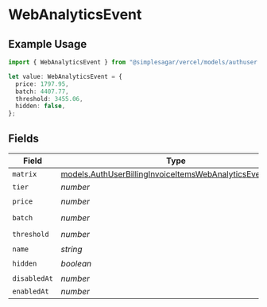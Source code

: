 # WebAnalyticsEvent

## Example Usage

```typescript
import { WebAnalyticsEvent } from "@simplesagar/vercel/models/authuser.js";

let value: WebAnalyticsEvent = {
  price: 1797.95,
  batch: 4407.77,
  threshold: 3455.06,
  hidden: false,
};
```

## Fields

| Field                                                                                                                        | Type                                                                                                                         | Required                                                                                                                     | Description                                                                                                                  |
| ---------------------------------------------------------------------------------------------------------------------------- | ---------------------------------------------------------------------------------------------------------------------------- | ---------------------------------------------------------------------------------------------------------------------------- | ---------------------------------------------------------------------------------------------------------------------------- |
| `matrix`                                                                                                                     | [models.AuthUserBillingInvoiceItemsWebAnalyticsEventMatrix](../models/authuserbillinginvoiceitemswebanalyticseventmatrix.md) | :heavy_minus_sign:                                                                                                           | N/A                                                                                                                          |
| `tier`                                                                                                                       | *number*                                                                                                                     | :heavy_minus_sign:                                                                                                           | N/A                                                                                                                          |
| `price`                                                                                                                      | *number*                                                                                                                     | :heavy_check_mark:                                                                                                           | N/A                                                                                                                          |
| `batch`                                                                                                                      | *number*                                                                                                                     | :heavy_check_mark:                                                                                                           | N/A                                                                                                                          |
| `threshold`                                                                                                                  | *number*                                                                                                                     | :heavy_check_mark:                                                                                                           | N/A                                                                                                                          |
| `name`                                                                                                                       | *string*                                                                                                                     | :heavy_minus_sign:                                                                                                           | N/A                                                                                                                          |
| `hidden`                                                                                                                     | *boolean*                                                                                                                    | :heavy_check_mark:                                                                                                           | N/A                                                                                                                          |
| `disabledAt`                                                                                                                 | *number*                                                                                                                     | :heavy_minus_sign:                                                                                                           | N/A                                                                                                                          |
| `enabledAt`                                                                                                                  | *number*                                                                                                                     | :heavy_minus_sign:                                                                                                           | N/A                                                                                                                          |